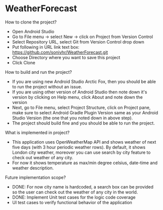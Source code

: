 # WeatherForecast

How to clone the project?
- Open Android Studio
- Go to File menu -> select New -> click on Project from Version Control
- Select Repository URL, select Git from Version Control drop down
- Put following in URL link text box: https://github.com/sonivhr/WeatherForecast.git
- Choose Directory where you want to save this project
- Click Clone

How to build and run the project?
- If you are using new Android Studio Arctic Fox, then you should be able to run the project without an issue.
- If you are using other version of Android Studio then note down it's version by clicking on Help menu, click About and note down the version
- Next, go to File menu, select Project Structure, click on Project pane, make sure to select Android Gradle Plugin Version same as your Android Studio Version (the one that you noted down in above step).
- The project should build fine and you should be able to run the project.

What is implemented in project?
- This application uses OpenWeatherMap API and shows weather of next five days (with 3 hour periodic weather rows). By default, it shows London city weather, moreover you can use search by city feature to check out weather of any city.
- For now it shows temperature as max/min degree celsius, date-time and weather description.

Future implementation scope?
- DONE: For now city name is hardcoded, a search box can be provided so the user can check out the weather of any city in the world.
- DONE: Implement Unit test cases for the logic code coverage
- UI test cases to verify functional behavior of the application
